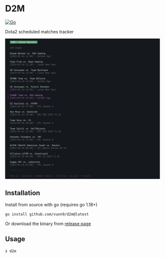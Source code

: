 # D2M

[![Go](https://github.com/vuon9/d2m/actions/workflows/go.yml/badge.svg)](https://github.com/vuon9/d2m/actions/workflows/go.yml)

Dota2 scheduled matches tracker

![Main](./screenshots/main2.jpg)

## Installation

Install from source with go (requires go 1.18+)

```bash
go install github.com/vuon9/d2m@latest
```

Or download the binary from [release page](https://github.com/vuon9/d2m/releases)

## Usage

```bash
❯ d2m
```
